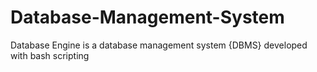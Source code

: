 # Database-Management-System
Database Engine is a database management system {DBMS} developed with  bash scripting 
